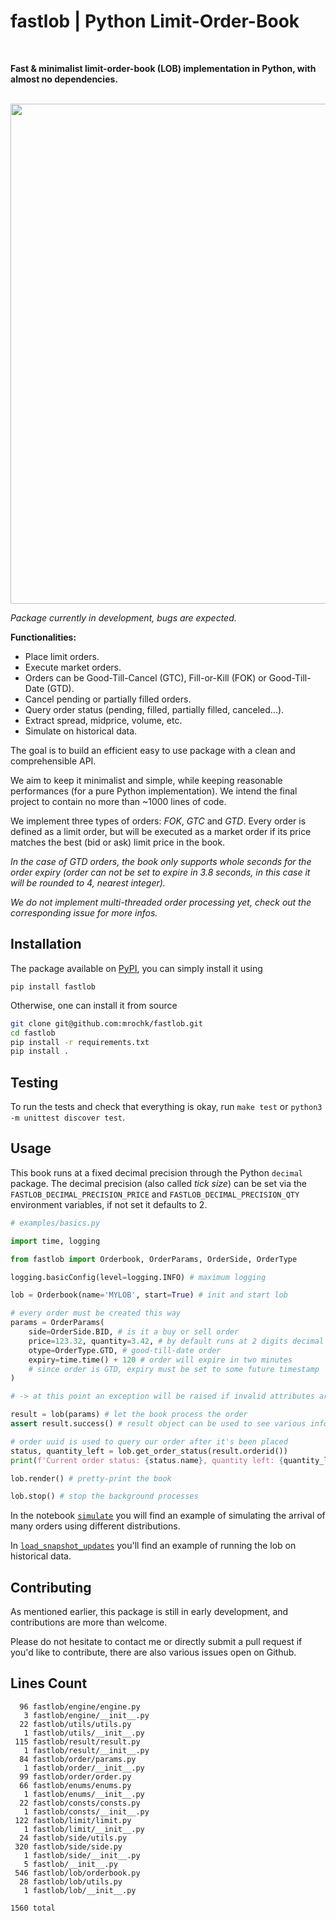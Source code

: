# fastlob | Python Limit-Order-Book
<br>

**Fast & minimalist limit-order-book (LOB) implementation in Python, with almost no dependencies.**

<br>

<img src="https://github.com/mrochk/pylob/raw/main/logo.png" width=800>

*Package currently in development, bugs are expected.*

**Functionalities:**
- Place limit orders.
- Execute market orders.
- Orders can be Good-Till-Cancel (GTC), Fill-or-Kill (FOK) or Good-Till-Date (GTD).
- Cancel pending or partially filled orders.
- Query order status (pending, filled, partially filled, canceled...).
- Extract spread, midprice, volume, etc.
- Simulate on historical data.

The goal is to build an efficient easy to use package with a clean and comprehensible API. 

We aim to keep it minimalist and simple, while keeping reasonable performances (for a pure Python implementation). We intend the final project to contain no more than ~1000 lines of code.

We implement three types of orders: *FOK*, *GTC* and *GTD*. Every order is defined as a limit order, but will be executed as a market order if its price matches the best (bid or ask) limit price in the book.

*In the case of GTD orders, the book only supports whole seconds for the order expiry (order can not be set to expire in 3.8 seconds, in this case it will be rounded to 4, nearest integer).*

*We do not implement multi-threaded order processing yet, check out the corresponding issue for more infos.*

## Installation

The package available on [PyPI](https://pypi.org/project/fastlob/), you can simply install it using
```
pip install fastlob
```

Otherwise, one can install it from source
```bash
git clone git@github.com:mrochk/fastlob.git
cd fastlob
pip install -r requirements.txt
pip install .
```

## Testing

To run the tests and check that everything is okay, run `make test` or `python3 -m unittest discover test`.

## Usage

This book runs at a fixed decimal precision through the Python `decimal` package. The decimal precision (also called *tick size*) can be set via the `FASTLOB_DECIMAL_PRECISION_PRICE` and `FASTLOB_DECIMAL_PRECISION_QTY` environment variables, if not set it defaults to 2.

```python
# examples/basics.py

import time, logging

from fastlob import Orderbook, OrderParams, OrderSide, OrderType

logging.basicConfig(level=logging.INFO) # maximum logging

lob = Orderbook(name='MYLOB', start=True) # init and start lob

# every order must be created this way 
params = OrderParams(
    side=OrderSide.BID, # is it a buy or sell order
    price=123.32, quantity=3.42, # by default runs at 2 digits decimal precision
    otype=OrderType.GTD, # good-till-date order
    expiry=time.time() + 120 # order will expire in two minutes
    # since order is GTD, expiry must be set to some future timestamp
)

# -> at this point an exception will be raised if invalid attributes are provided

result = lob(params) # let the book process the order
assert result.success() # result object can be used to see various infos about the order execution

# order uuid is used to query our order after it's been placed
status, quantity_left = lob.get_order_status(result.orderid())
print(f'Current order status: {status.name}, quantity left: {quantity_left}.\n')

lob.render() # pretty-print the book

lob.stop() # stop the background processes
```

In the notebook [`simulate`](examples/simulate.ipynb) you will find an example of simulating the arrival of many orders using different distributions.

In [`load_snapshot_updates`](examples/load_snapshot_updates.ipynb) you'll find an example of running the lob on historical data.

## Contributing

As mentioned earlier, this package is still in early development, and contributions are more than welcome.

Please do not hesitate to contact me or directly submit a pull request if you'd like to contribute, there are also various issues open on Github.

## Lines Count
```
  96 fastlob/engine/engine.py
   3 fastlob/engine/__init__.py
  22 fastlob/utils/utils.py
   1 fastlob/utils/__init__.py
 115 fastlob/result/result.py
   1 fastlob/result/__init__.py
  84 fastlob/order/params.py
   1 fastlob/order/__init__.py
  99 fastlob/order/order.py
  66 fastlob/enums/enums.py
   1 fastlob/enums/__init__.py
  22 fastlob/consts/consts.py
   1 fastlob/consts/__init__.py
 122 fastlob/limit/limit.py
   1 fastlob/limit/__init__.py
  24 fastlob/side/utils.py
 320 fastlob/side/side.py
   1 fastlob/side/__init__.py
   5 fastlob/__init__.py
 546 fastlob/lob/orderbook.py
  28 fastlob/lob/utils.py
   1 fastlob/lob/__init__.py

1560 total
```
